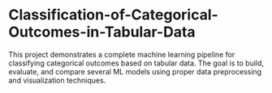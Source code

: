 # Classification-of-Categorical-Outcomes-in-Tabular-Data
This project demonstrates a complete machine learning pipeline for classifying categorical outcomes based on tabular data. The goal is to build, evaluate, and compare several ML models using proper data preprocessing and visualization techniques.
